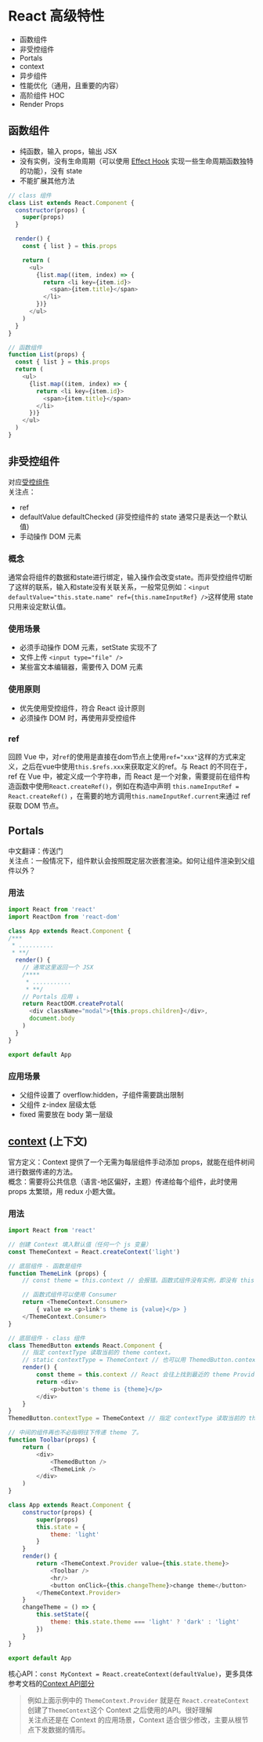 # React 高级特性
- 函数组件
- 非受控组件
- Portals
- context
- 异步组件
- 性能优化（通用，且重要的内容）
- 高阶组件 HOC
- Render Props

## 函数组件
- 纯函数，输入 props，输出 JSX
- 没有实例，没有生命周期（可以使用 [Effect Hook](https://zh-hans.reactjs.org/docs/hooks-effect.html) 实现一些生命周期函数独特的功能），没有 state
- 不能扩展其他方法
```javascript
// class 组件
class List extends React.Component {
  constructor(props) {
    super(props)
  }

  render() {
    const { list } = this.props

    return (
      <ul>
        {list.map((item, index) => {
          return <li key={item.id}>
            <span>{item.title}</span>
          </li>
        })}
      </ul>
    )
  }
}

// 函数组件
function List(props) {
  const { list } = this.props
  return (
    <ul>
      {list.map((item, index) => {
        return <li key={item.id}>
          <span>{item.title}</span>
        </li>
      })}
    </ul>
  )
}
```

## 非受控组件
对应[受控组件](https://zh-hans.reactjs.org/docs/forms.html#controlled-components)  
关注点：
- ref
- defaultValue defaultChecked (非受控组件的 state 通常只是表达一个默认值)
- 手动操作 DOM 元素

### 概念
通常会将组件的数据和state进行绑定，输入操作会改变state。而非受控组件切断了这样的联系，输入和state没有关联关系，一般常见例如：`<input defaultValue="this.state.name" ref={this.nameInputRef} />`这样使用 state 只用来设定默认值。

### 使用场景
- 必须手动操作 DOM 元素，setState 实现不了
- 文件上传 `<input type="file" />`
- 某些富文本编辑器，需要传入 DOM 元素

### 使用原则
- 优先使用受控组件，符合 React 设计原则
- 必须操作 DOM 时，再使用非受控组件

### ref
回顾 Vue 中，对`ref`的使用是直接在dom节点上使用`ref="xxx"`这样的方式来定义，之后在vue中使用`this.$refs.xxx`来获取定义的ref。与 React 的不同在于，ref 在 Vue 中，被定义成一个字符串，而 React 是一个对象，需要提前在组件构造函数中使用`React.createRef()`，例如在构造中声明 `this.nameInputRef = React.createRef()` ，在需要的地方调用`this.nameInputRef.current`来通过 ref 获取 DOM 节点。


## Portals
中文翻译：传送门  
关注点：一般情况下，组件默认会按照既定层次嵌套渲染。如何让组件渲染到父组件以外？  
### 用法
```javascript
import React from 'react'
import ReactDom from 'react-dom'

class App extends React.Component {
/***
 * ..........
 * **/
  render() {
    // 通常这里返回一个 JSX
    /****
     * ...........
     * **/
    // Portals 应用 ↓
    return ReactDOM.createProtal(
      <div className="modal">{this.props.children}</div>,
      document.body
    )
  }
}

export default App
```
### 应用场景
- 父组件设置了 overflow:hidden，子组件需要跳出限制
- 父组件 z-index 层级太低
- fixed 需要放在 body 第一层级

## [context](https://zh-hans.reactjs.org/docs/context.html) (上下文)
官方定义：Context 提供了一个无需为每层组件手动添加 props，就能在组件树间进行数据传递的方法。  
概念：需要将公共信息（语言-地区偏好，主题）传递给每个组件，此时使用 props 太繁琐，用 redux 小题大做。  
### 用法
```javascript
import React from 'react'

// 创建 Context 填入默认值（任何一个 js 变量）
const ThemeContext = React.createContext('light')

// 底层组件 - 函数是组件
function ThemeLink (props) {
    // const theme = this.context // 会报错。函数式组件没有实例，即没有 this

    // 函数式组件可以使用 Consumer
    return <ThemeContext.Consumer>
        { value => <p>link's theme is {value}</p> }
    </ThemeContext.Consumer>
}

// 底层组件 - class 组件
class ThemedButton extends React.Component {
    // 指定 contextType 读取当前的 theme context。
    // static contextType = ThemeContext // 也可以用 ThemedButton.contextType = ThemeContext
    render() {
        const theme = this.context // React 会往上找到最近的 theme Provider，然后使用它的值。
        return <div>
            <p>button's theme is {theme}</p>
        </div>
    }
}
ThemedButton.contextType = ThemeContext // 指定 contextType 读取当前的 theme context。

// 中间的组件再也不必指明往下传递 theme 了。
function Toolbar(props) {
    return (
        <div>
            <ThemedButton />
            <ThemeLink />
        </div>
    )
}

class App extends React.Component {
    constructor(props) {
        super(props)
        this.state = {
            theme: 'light'
        }
    }
    render() {
        return <ThemeContext.Provider value={this.state.theme}>
            <Toolbar />
            <hr/>
            <button onClick={this.changeTheme}>change theme</button>
        </ThemeContext.Provider>
    }
    changeTheme = () => {
        this.setState({
            theme: this.state.theme === 'light' ? 'dark' : 'light'
        })
    }
}

export default App
```
核心API：`const MyContext = React.createContext(defaultValue)`，更多具体参考文档的[Context API部分](https://zh-hans.reactjs.org/docs/context.html#api) 
> 例如上面示例中的 `ThemeContext.Provider` 就是在 `React.createContext` 创建了`ThemeContext`这个 Context 之后使用的API。很好理解  
> 关注点还是在 Context 的应用场景，Context 适合很少修改，主要从根节点下发数据的情形。

